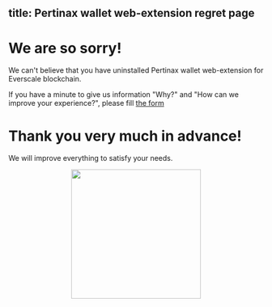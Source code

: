 title: Pertinax wallet web-extension regret page
---

# We are so sorry!

We can't believe that you have uninstalled Pertinax wallet web-extension for Everscale blockchain.

If you have a minute to give us information "Why?" and "How can we improve your experience?", please fill [the form](https://docs.google.com/forms/d/e/1FAIpQLSeDZwc8cvMKhjQc2PzTiqNCJ31oAqvhzbO6IEWBv1CBu2b3LA/viewform)

# Thank you very much in advance!

We will improve everything to satisfy your needs.

<img style="width: 256px; margin-left: auto; margin-right: auto; text-align: center; display: block;" src="/images/big_logo.png" />
